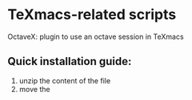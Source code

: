 # TeXmacs-related scripts
OctaveX: plugin to use an octave session in TeXmacs
## Quick installation guide:
1. unzip the content of the file
2. move the 
